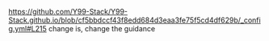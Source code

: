 https://github.com/Y99-Stack/Y99-Stack.github.io/blob/cf5bbdccf43f8edd684d3eaa3fe75f5cd4df629b/_config.yml#L215 change is, change the guidance
